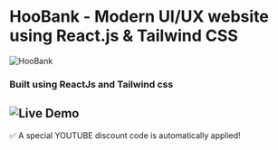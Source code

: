 # HooBank - Modern UI/UX website using React.js & Tailwind CSS

![HooBank](https://ibb.co/TKcRCTD)


### Built using ReactJs and Tailwind css

## ![Live Demo](https://advance-react-tailwind-ui.netlify.app/)

✅ A special YOUTUBE discount code is automatically applied!

